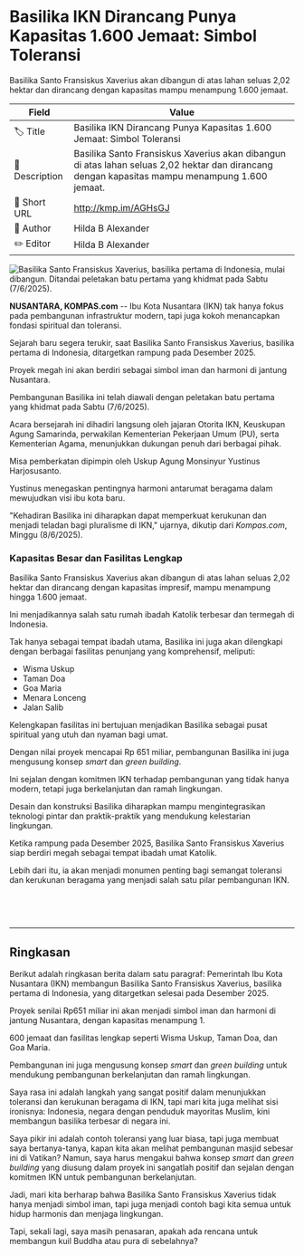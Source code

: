 # Basilika IKN Dirancang Punya Kapasitas 1.600 Jemaat: Simbol Toleransi 

Basilika Santo Fransiskus Xaverius akan dibangun di atas lahan seluas 2,02 hektar dan dirancang dengan kapasitas mampu menampung 1.600 jemaat.

| Field         | Value                                                       |
|---------------|-------------------------------------------------------------|
| 🏷️ Title       | Basilika IKN Dirancang Punya Kapasitas 1.600 Jemaat: Simbol Toleransi  |
| 📝 Description | Basilika Santo Fransiskus Xaverius akan dibangun di atas lahan seluas 2,02 hektar dan dirancang dengan kapasitas mampu menampung 1.600 jemaat. |
| 🔗 Short URL   | http://kmp.im/AGHsGJ |
| 👤 Author      | Hilda B Alexander |
| ✏️ Editor      | Hilda B Alexander |

![Basilika Santo Fransiskus Xaverius, basilika pertama di Indonesia, mulai dibangun. Ditandai peletakan batu pertama yang khidmat pada Sabtu (7/6/2025).](https://asset.kompas.com/crops/ZB6v08NGY3Q4YejA8zz6MUNqM34=/0x11:992x672/750x500/data/photo/2025/06/08/6845444c6bc71.jpg)

**NUSANTARA, KOMPAS.com** -- Ibu Kota Nusantara (IKN) tak hanya fokus pada pembangunan infrastruktur modern, tapi juga kokoh menancapkan fondasi spiritual dan toleransi.

Sejarah baru segera terukir, saat Basilika Santo Fransiskus Xaverius, basilika pertama di Indonesia, ditargetkan rampung pada Desember 2025.

Proyek megah ini akan berdiri sebagai simbol iman dan harmoni di jantung Nusantara.

Pembangunan Basilika ini telah diawali dengan peletakan batu pertama yang khidmat pada Sabtu (7/6/2025).

Acara bersejarah ini dihadiri langsung oleh jajaran Otorita IKN, Keuskupan Agung Samarinda, perwakilan Kementerian Pekerjaan Umum (PU), serta Kementerian Agama, menunjukkan dukungan penuh dari berbagai pihak.

Misa pemberkatan dipimpin oleh Uskup Agung Monsinyur Yustinus Harjosusanto.

Yustinus menegaskan pentingnya harmoni antarumat beragama dalam mewujudkan visi ibu kota baru.

\"Kehadiran Basilika ini diharapkan dapat memperkuat kerukunan dan menjadi teladan bagi pluralisme di IKN,\" ujarnya, dikutip dari *Kompas.com*, Minggu (8/6/2025).

### Kapasitas Besar dan Fasilitas Lengkap

Basilika Santo Fransiskus Xaverius akan dibangun di atas lahan seluas 2,02 hektar dan dirancang dengan kapasitas impresif, mampu menampung hingga 1.600 jemaat.

Ini menjadikannya salah satu rumah ibadah Katolik terbesar dan termegah di Indonesia.

Tak hanya sebagai tempat ibadah utama, Basilika ini juga akan dilengkapi dengan berbagai fasilitas penunjang yang komprehensif, meliputi:

- Wisma Uskup
- Taman Doa
- Goa Maria
- Menara Lonceng
- Jalan Salib

Kelengkapan fasilitas ini bertujuan menjadikan Basilika sebagai pusat spiritual yang utuh dan nyaman bagi umat.

Dengan nilai proyek mencapai Rp 651 miliar, pembangunan Basilika ini juga mengusung konsep *smart* dan *green building*.

Ini sejalan dengan komitmen IKN terhadap pembangunan yang tidak hanya modern, tetapi juga berkelanjutan dan ramah lingkungan.

Desain dan konstruksi Basilika diharapkan mampu mengintegrasikan teknologi pintar dan praktik-praktik yang mendukung kelestarian lingkungan.

Ketika rampung pada Desember 2025, Basilika Santo Fransiskus Xaverius siap berdiri megah sebagai tempat ibadah umat Katolik.

Lebih dari itu, ia akan menjadi monumen penting bagi semangat toleransi dan kerukunan beragama yang menjadi salah satu pilar pembangunan IKN.

 

 

---
## Ringkasan

Berikut adalah ringkasan berita dalam satu paragraf: Pemerintah Ibu Kota Nusantara (IKN) membangun Basilika Santo Fransiskus Xaverius, basilika pertama di Indonesia, yang ditargetkan selesai pada Desember 2025.

 Proyek senilai Rp651 miliar ini akan menjadi simbol iman dan harmoni di jantung Nusantara, dengan kapasitas menampung 1.

600 jemaat dan fasilitas lengkap seperti Wisma Uskup, Taman Doa, dan Goa Maria.

 Pembangunan ini juga mengusung konsep *smart* dan *green building* untuk mendukung pembangunan berkelanjutan dan ramah lingkungan.



Saya rasa ini adalah langkah yang sangat positif dalam menunjukkan toleransi dan kerukunan beragama di IKN, tapi mari kita juga melihat sisi ironisnya: Indonesia, negara dengan penduduk mayoritas Muslim, kini membangun basilika terbesar di negara ini.

 Saya pikir ini adalah contoh toleransi yang luar biasa, tapi juga membuat saya bertanya-tanya, kapan kita akan melihat pembangunan masjid sebesar ini di Vatikan? Namun, saya harus mengakui bahwa konsep *smart* dan *green building* yang diusung dalam proyek ini sangatlah positif dan sejalan dengan komitmen IKN untuk pembangunan berkelanjutan.

 Jadi, mari kita berharap bahwa Basilika Santo Fransiskus Xaverius tidak hanya menjadi simbol iman, tapi juga menjadi contoh bagi kita semua untuk hidup harmonis dan menjaga lingkungan.

 Tapi, sekali lagi, saya masih penasaran, apakah ada rencana untuk membangun kuil Buddha atau pura di sebelahnya?
